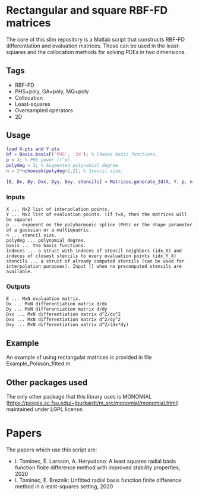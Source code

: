 # Rectangular and square RBF-FD matrices
The core of this slim repository is a Matlab script that constructs RBF-FD differentiation and evaluation matrices. Those can be used in the least-squares and the collocation methods for solving PDEs in two dimensions.

## Tags
- RBF-FD
- PHS+poly, GA+poly, MQ+poly
- Collocation
- Least-squares
- Oversampled operators
- 2D

## Usage

```matlab
load X-pts and Y-pts
bf = Basis.basisF('PHS', '2d'); % Choose basis functions.
p = 3; % PHS power (r^p).
polydeg = 3; % Augmented polynomial degree.
n = 2*nchoosek(polydeg+2,2); % Stencil size.

[E, Dx, Dy, Dxx, Dyy, Dxy, stencils] = Matrices.generate_2d(X, Y, p, n, polydeg, bf, stencils[optional]),
```
### Inputs
```
X ... Nx2 list of interpolation points.
Y ... Mx2 list of evaluation points. (If Y=X, then the matrices will be square)
p ... exponent on the polyharmonic spline (PHS) or the shape parameter of a gaussian or a multiquadric.
n ... stencil size.
polydeg ... polynomial degree.
basis ... the basis functions.
indeces ... a struct with indeces of stencil neighbors (idx_X) and indeces of closest stencils to every evaluation points (idx_Y_X)
stencils ... a struct of already computed stencils (can be used for interpolation purposes). Input [] when no precomputed stencils are available.
```
### Outputs
```
E ... MxN evaluation matrix.
Dx ... MxN differentiation matrix d/dx
Dy ... MxN differentiation matrix d/dy
Dxx ... MxN differentiation matrix d^2/dx^2
Dxx ... MxN differentiation matrix d^2/dy^2
Dxy ... MxN differentiation matrix d^2/(dx*dy)
```
## Example
An example of using rectangular matrices is provided in file Example_Poisson_fitted.m.

## Other packages used
The only other package that this library uses is MONOMIAL (https://people.sc.fsu.edu/~jburkardt/m_src/monomial/monomial.html) maintained under LGPL license.

# Papers
The papers which use this script are:
- I. Tominec, E. Larsson, A. Heryudono: A least squares radial basis function finite difference method with improved stability properties, 2020
- I. Tominec, E. Breznik: Unfitted radial basis function finite difference method in a least-squares setting, 2020
